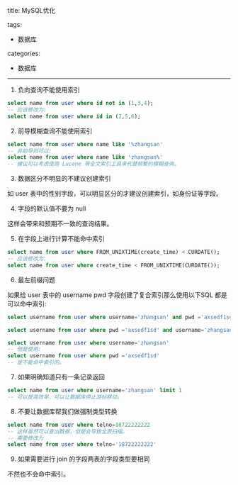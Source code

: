 title: MySQL优化

tags:
  - 数据库

categories:
  - 数据库

---
1. 负向查询不能使用索引

```sql
select name from user where id not in (1,3,4);
-- 应该修改为:
select name from user where id in (2,5,6);
```
2. 前导模糊查询不能使用索引

```sql
select name from user where name like '%zhangsan'
-- 非前导则可以:
select name from user where name like 'zhangsan%'
-- 建议可以考虑使用 Lucene 等全文索引工具来代替频繁的模糊查询。
```

3. 数据区分不明显的不建议创建索引

  如 user 表中的性别字段，可以明显区分的才建议创建索引，如身份证等字段。

4. 字段的默认值不要为 null

  这样会带来和预期不一致的查询结果。

5. 在字段上进行计算不能命中索引

```sql
select name from user where FROM_UNIXTIME(create_time) < CURDATE();
-- 应该修改为:
select name from user where create_time < FROM_UNIXTIME(CURDATE());
```
6. 最左前缀问题

  如果给 user 表中的 username pwd 字段创建了复合索引那么使用以下SQL 都是可以命中索引:

```sql
select username from user where username='zhangsan' and pwd ='axsedf1sd'

select username from user where pwd ='axsedf1sd' and username='zhangsan'

select username from user where username='zhangsan'
-- 但是使用:
select username from user where pwd ='axsedf1sd'
-- 是不能命中索引的。
```

7. 如果明确知道只有一条记录返回

```sql
select name from user where username='zhangsan' limit 1
-- 可以提高效率，可以让数据库停止游标移动。
```

8. 不要让数据库帮我们做强制类型转换

```sql
select name from user where telno=18722222222
-- 这样虽然可以查出数据，但是会导致全表扫描。
-- 需要修改为
select name from user where telno='18722222222'
```
9. 如果需要进行 join 的字段两表的字段类型要相同

  不然也不会命中索引。
